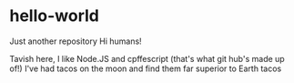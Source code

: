 # hello-world
Just another repository
Hi humans!

Tavish here, I like Node.JS and cpffescript (that's what git hub's made up of!)
I've had tacos on the moon and find them far superior to Earth tacos
